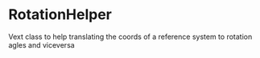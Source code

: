 # RotationHelper
Vext class to help translating the coords of a reference system to rotation agles and viceversa

